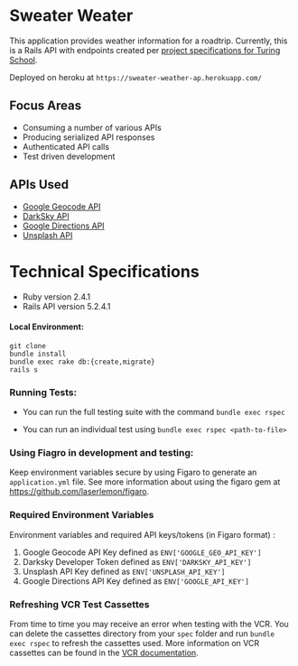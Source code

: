 # Sweater Weater

This application provides weather information for a roadtrip. Currently, this is a Rails API with endpoints created per [project specifications for Turing School](https://backend.turing.io/module3/projects/sweater_weather/requirements).

Deployed on heroku at `https://sweater-weather-ap.herokuapp.com/`

## Focus Areas

* Consuming a number of various APIs
* Producing serialized API responses
* Authenticated API calls
* Test driven development


## APIs Used
* [Google Geocode API](https://developers.google.com/maps/documentation/geocoding/intro)
* [DarkSky API](https://darksky.net/dev)
* [Google Directions API](https://developers.google.com/maps/documentation/directions/start)
* [Unsplash API](https://unsplash.com/documentation)

# Technical Specifications

* Ruby version 2.4.1
* Rails API version 5.2.4.1

#### Local Environment:
  ```
  git clone
  bundle install
  bundle exec rake db:{create,migrate}
  rails s
  ```

### Running Tests:
  - You can run the full testing suite with the command `bundle exec rspec`

  - You can run an individual test using `bundle exec rspec <path-to-file>`
  
### Using Fiagro in development and testing:
Keep environment variables secure by using Figaro to generate an `application.yml` file. See more information about using the figaro gem at https://github.com/laserlemon/figaro.

### Required Environment Variables
Environment variables and required API keys/tokens (in Figaro format) :
1. Google Geocode API Key defined as `ENV['GOOGLE_GEO_API_KEY']`
2. Darksky Developer Token defined as `ENV['DARKSKY_API_KEY']`
3. Unsplash API Key defined as `ENV['UNSPLASH_API_KEY']`
1. Google Directions API Key defined as `ENV['GOOGLE_API_KEY']`

### Refreshing VCR Test Cassettes
From time to time you may receive an error when testing with the VCR. You can delete the cassettes directory from your `spec` folder and run `bundle exec rspec` to refresh the cassettes used. More information on VCR cassettes can be found in the [VCR documentation](https://github.com/vcr/vcr).
